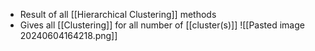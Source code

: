 - Result of all [[Hierarchical Clustering]] methods
- Gives all [[Clustering]] for all number of [[cluster(s)]] ![[Pasted image 20240604164218.png]]